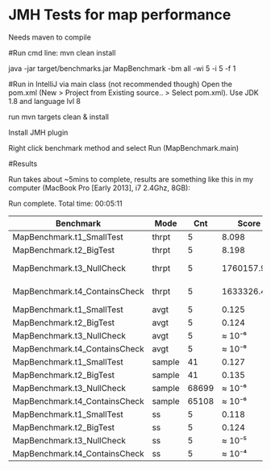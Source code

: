 # JMH Tests for map performance

Needs maven to compile

#Run cmd line:
mvn clean install

java -jar target/benchmarks.jar MapBenchmark -bm all -wi 5 -i 5 -f 1

#Run in IntelliJ via main class (not recommended though)
Open the pom.xml (New > Project from Existing source.. > Select pom.xml). Use JDK 1.8 and language lvl 8


run mvn targets clean & install


Install JMH plugin

Right click benchmark method and select Run (MapBenchmark.main)

#Results

Run takes about ~5mins to complete, results are something like this in my computer (MacBook Pro [Early 2013], i7 2.4Ghz, 8GB):


Run complete. Total time: 00:05:11

Benchmark|Mode|Cnt|Score|Error|Units
--- | --- | --- | --- | --- | ---
MapBenchmark.t1_SmallTest |      thrpt     | 5        | 8.098 | ± 0.319 |   ops/s
MapBenchmark.t2_BigTest |         thrpt |      5      |  8.198 |  ± 0.221  | ops/s
MapBenchmark.t3_NullCheck  |     thrpt  |    5  | 1760157.995  | ± 101310.006  | ops/s
MapBenchmark.t4_ContainsCheck  |  thrpt |      5 |  1633326.493|  ±  79216.155  | ops/s
MapBenchmark.t1_SmallTest      |   avgt   |    5  |       0.125|  ±      0.005   | s/op
MapBenchmark.t2_BigTest        |   avgt   |    5   |      0.124|  ±      0.009   | s/op
MapBenchmark.t3_NullCheck      |   avgt   |    5   |     ≈ 10⁻⁶ |                | s/op
MapBenchmark.t4_ContainsCheck  |   avgt   |    5   |     ≈ 10⁻⁶ |                | s/op
MapBenchmark.t1_SmallTest     |  sample   |   41   |      0.127 | ±      0.002   | s/op
MapBenchmark.t2_BigTest       |  sample    |  41   |      0.135 | ±      0.019   | s/op
MapBenchmark.t3_NullCheck     |  sample |  68699   |     ≈ 10⁻⁶                | s/op
MapBenchmark.t4_ContainsCheck |  sample |  65108   |     ≈ 10⁻⁶                | s/op
MapBenchmark.t1_SmallTest     |      ss   |    5   |      0.118 | ±      0.021   | s/op
MapBenchmark.t2_BigTest        |     ss   |    5   |      0.124 | ±      0.007   | s/op
MapBenchmark.t3_NullCheck      |     ss   |    5   |     ≈ 10⁻⁵ |                | s/op
MapBenchmark.t4_ContainsCheck   |    ss   |    5   |     ≈ 10⁻⁴ |                | s/op


